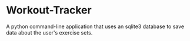 # Workout-Tracker
A python command-line application that uses an sqlite3 database to save data about the user's exercise sets.
